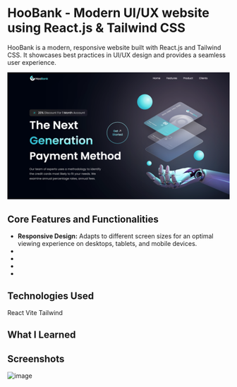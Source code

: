 # HooBank - Modern UI/UX website <br /> using React.js & Tailwind CSS

<p>HooBank is a modern, responsive website built with React.js and Tailwind CSS. It showcases best practices in UI/UX design and provides a seamless user experience.</p>

<img src="public/screencapture2.png" alt="image" /> 

## Core Features and Functionalities

<ul>
<li><b>Responsive Design:</b> Adapts to different screen sizes for an optimal viewing experience on desktops, tablets, and mobile devices.</li>
<li><b></b></li>
<li><b></b></li>
<li><b></b></li>
<li><b></b></li>
</ul>

## Technologies Used

React
Vite
Tailwind

## What I Learned

## Screenshots

<img src="public/screencapture1.png" alt="image" /> 